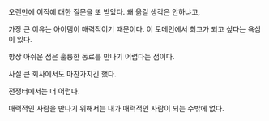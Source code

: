 오랜만에 이직에 대한 질문을 또 받았다. 왜 옮길 생각은 안하냐고,

가장 큰 이유는 아이템이 매력적이기 때문이다. 이 도메인에서 최고가 되고 싶다는 욕심이 있다.

항상 아쉬운 점은 훌륭한 동료를 만나기 어렵다는 점이다.

사실 큰 회사에서도 마찬가지긴 했다.

전쟁터에서는 더 어렵다.

매력적인 사람을 만나기 위해서는 내가 매력적인 사람이 되는 수밖에 없다.
